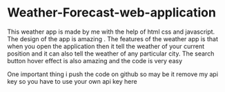 # Weather-Forecast-web-application
This weather app is made by me with the help of html css and javascript. The design of the app is amazing . The features of the weather app is that when you open the application then it tell the weather of your current position and it can also tell the weather of any particular city. The search button hover effect is also amazing and the code is very easy

One important thing i push the code on github so may be it remove my api key so you have to use your own api key here


